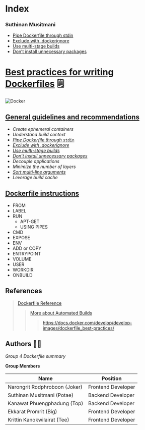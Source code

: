 # Index

### Suthinan Musitmani
* [Pipe Dockerfile through stdin](src/pipe-dockerfile-through-stdin.md)
* [Exclude with .dockerignore](src/exclude-with-dockerignore.md)
* [Use multi-stage builds](src/use-multi-stage-builds.md)
* [Don’t install unnecessary packages](src/dont-install-unnecessary-packages.md)


# [Best practices for writing Dockerfiles](https://docs.docker.com/develop/develop-images/dockerfile_best-practices/) :spiral_notepad:

![Docker](https://miro.medium.com/max/405/1*UdM3Isk3gfnEOX7r6lWI8A.png)

## [General guidelines and recommendations](https://docs.docker.com/develop/develop-images/dockerfile_best-practices/)
  - *Create ephemeral containers*
  - *Understand build context*
  - [*Pipe Dockerfile through* `stdin`](https://github.com/joker10130-dev/df-g4/blob/master/src/pipe-dockerfile-through-stdin.md)
  - [*Exclude with .dockerignore*](https://github.com/joker10130-dev/df-g4/blob/master/src/exclude-with-dockerignore.md)
  - [*Use multi-stage builds*](https://github.com/joker10130-dev/df-g4/blob/master/src/use-multi-stage-builds.md)
  - [*Don’t install unnecessary packages*](https://github.com/joker10130-dev/df-g4/blob/master/src/dont-install-unnecessary-packages.md)
  - *Decouple applications*
  - *Minimize the number of layers*
  - [*Sort multi-line arguments*](https://github.com/krittin1/df-g4/blob/master/sort-multiline-arguments/sort-multiline-arguments.md)
  - *Leverage build cache*
  
  
  ## [Dockerfile instructions](#)
  - FROM
  - LABEL
  - RUN
    - APT-GET
    - USING PIPES
  - CMD
  - EXPOSE
  - ENV
  - ADD or COPY
  - ENTRYPOINT
  - VOLUME
  - USER
  - WORKDIR
  - ONBUILD
    
  







## References


> [Dockerfile Reference](https://docs.docker.com/engine/reference/builder/)
>> [More about Automated Builds](https://docs.docker.com/docker-hub/builds/)
> > > https://docs.docker.com/develop/develop-images/dockerfile_best-practices/









   
 


## Authors :man_technologist:

*Group 4 Dockerfile summary*

**Group Members**

| Name | Position |
| ------ | ----------- |
| Narongrit Rodphroboon (Joker)    | Frontend Developer |
| Suthinan Musitmani (Potae) | Backend Developer |
| Kanawat Phuengphadung (Top)    | Backend Developer |
| Ekkarat Promrit (Big)    | Frontend Developer |
| Krittin Kanokwilairat (Tee)    | Frontend Developer |
